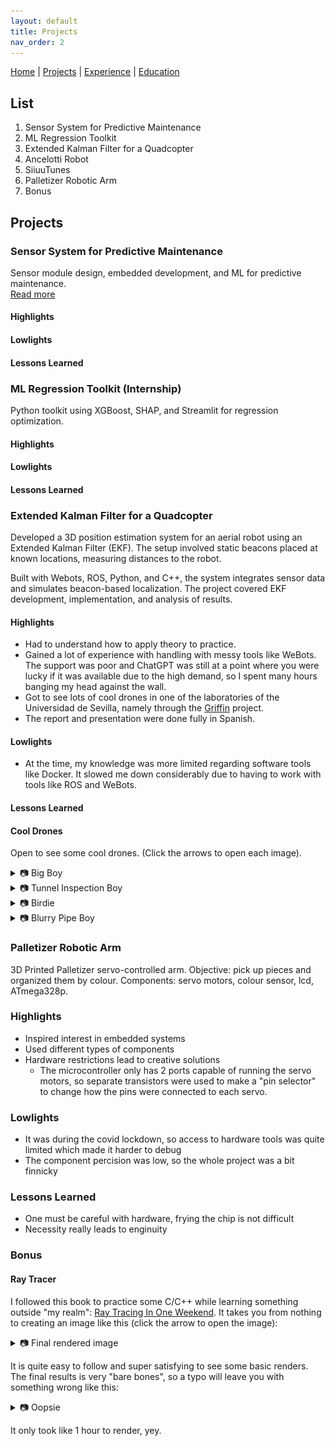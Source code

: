 ```yaml
---
layout: default
title: Projects
nav_order: 2
---
```


[Home](index.md) | [Projects](projects.md) | [Experience](experience.md) | [Education](education.md)

## List

1. Sensor System for Predictive Maintenance
2. ML Regression Toolkit
3. Extended Kalman Filter for a Quadcopter
4. Ancelotti Robot
5. SiiuuTunes
6. Palletizer Robotic Arm
7. Bonus

## Projects

### Sensor System for Predictive Maintenance

Sensor module design, embedded development, and ML for predictive maintenance.  
[Read more](https://www.agendagreenauto.pt/projeto/)

#### Highlights

#### Lowlights

#### Lessons Learned

### ML Regression Toolkit (Internship)

Python toolkit using XGBoost, SHAP, and Streamlit for regression optimization.

#### Highlights

#### Lowlights

#### Lessons Learned

### Extended Kalman Filter for a Quadcopter

Developed a 3D position estimation system for an aerial robot using an Extended Kalman Filter (EKF). The setup involved static beacons placed at known locations, measuring distances to the robot.

Built with Webots, ROS, Python, and C++, the system integrates sensor data and simulates beacon-based localization. The project covered EKF development, implementation, and analysis of results.

#### Highlights

- Had to understand how to apply theory to practice.
- Gained a lot of experience with handling with messy tools like WeBots. The support was poor and ChatGPT was still at a point where you were lucky if it was available due to the high demand, so I spent many hours banging my head against the wall.
- Got to see lots of cool drones in one of the laboratories of the Universidad de Sevilla, namely through the [Griffin](https://griffin-erc-advanced-grant.eu/) project.
- The report and presentation were done fully in Spanish.

#### Lowlights

- At the time, my knowledge was more limited regarding software tools like Docker. It slowed me down considerably due to having to work with tools like ROS and WeBots.

#### Lessons Learned

#### Cool Drones

Open to see some cool drones. (Click the arrows to open each image).

<details>
  <summary>📷 Big Boy</summary>

![BigBoy](images/projects/ekf/ganda_drone.jpg)

</details>

<details>
  <summary>📷 Tunnel Inspection Boy</summary>

![Estrano](images/projects/ekf/longo.jpg)

</details>

<details>
  <summary>📷 Birdie</summary>

![Pájaro](images/projects/ekf/passaro.jpg)

</details>

<details>
  <summary>📷 Blurry Pipe Boy</summary>

![Pájaro](images/projects/ekf/pipe.jpg)

</details>


### Palletizer Robotic Arm

3D Printed Palletizer servo-controlled arm. Objective: pick up pieces and organized them by colour. Components: servo motors, colour sensor, lcd, ATmega328p.

### Highlights

- Inspired interest in embedded systems
- Used different types of components
- Hardware restrictions lead to creative solutions
  - The microcontroller only has 2 ports capable of running the servo motors, so separate transistors were used to make a "pin selector" to change how the pins were connected to each servo.

### Lowlights

- It was during the covid lockdown, so access to hardware tools was quite limited which made it harder to debug
- The component percision was low, so the whole project was a bit finnicky

### Lessons Learned

- One must be careful with hardware, frying the chip is not difficult
- Necessity really leads to enginuity

### Bonus

#### Ray Tracer

I followed this book to practice some C/C++ while learning something outside "my realm": [Ray Tracing In One Weekend](https://raytracing.github.io/books/RayTracingInOneWeekend.html). It takes you from nothing to creating an image like this (click the arrow to open the image):

<details>
  <summary>📷 Final rendered image</summary>

![craysiete](images/projects/craysiete/lindissimo.png)

</details>

It is quite easy to follow and super satisfying to see some basic renders. The final results is very "bare bones", so a typo will leave you with something wrong like this:

<details>
  <summary>📷 Oopsie</summary>

![oopsie](images/projects/craysiete/lindissirrissimo.png)

</details>

It only took like 1 hour to render, yey.
